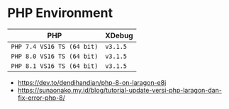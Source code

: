# PHP Environment


| PHP | XDebug |
| --  | ------ |
| `PHP 7.4 VS16 TS (64 bit)` | `v3.1.5` |
| `PHP 8.0 VS16 TS (64 bit)` | `v3.1.5` |
| `PHP 8.1 VS16 TS (64 bit)` | `v3.1.5` |

- https://dev.to/dendihandian/php-8-on-laragon-e8j
- https://sunaonako.my.id/blog/tutorial-update-versi-php-laragon-dan-fix-error-php-8/
